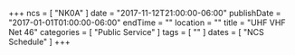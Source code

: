 +++
ncs = [ "NK0A" ]
date = "2017-11-12T21:00:00-06:00"
publishDate = "2017-01-01T01:00:00-06:00"
endTime = ""
location = ""
title = "UHF VHF Net 46"
categories = [ "Public Service" ]
tags = [ "" ]
dates = [ "NCS Schedule" ]
+++
